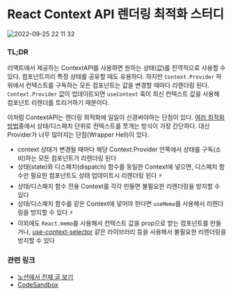 # React Context API 렌더링 최적화 스터디

![2022-09-25 22 11 32](https://user-images.githubusercontent.com/8604840/192145269-5fda479d-41bf-43e0-9156-96cca7e22307.gif)


### TL;DR

리액트에서 제공하는 ContextAPI를 사용하면 원하는 상태(값)를 전역적으로 사용할 수 있다. 컴포넌트끼리 특정 상태를 공유할 때도 유용하다. 하지만 `Context.Provider` 하위에서 컨텍스트를 구독하는 모든 컴포넌트는 값을 변경할 때마다 리렌더링 된다. `Context.Provider` 값이 업데이트되면 `useContext` 훅이 최신 컨텍스트 값을 사용해 컴포넌트 리렌더를 트리거하기 때문이다. 

이처럼 ContextAPI는 렌더링 최적화에 일일이 신경써야하는 단점이 있다. [여러 최적화 방법](https://github.com/facebook/react/issues/15156#issuecomment-474590693)중에서 상태/디스패치 단위로 컨텍스트를 쪼개는 방식이 가장 간단하다. 대신 Provider가 너무 많아지는 단점(Wrapper Hell)이 있다.

- context 상태가 변경될 때마다 해당 Context.Provider 안쪽에서 상태를 구독(소비)하는 모든 컴포넌트가 리렌더링 된다
- 상태(state)와 디스패치(dispatch) 함수를 동일한 Context에 넣으면, 디스패치 함수만 필요한 컴포넌트도 상태 업데이트시 리렌더링 된다 ⚡️
- 상태/디스패치 함수 전용 Context를 각각 만들면 불필요한 리렌더링을 방지할 수 있다
- 상태/디스패치 함수를 같은 Context에 넣어야 한다면 `useMemo`를 사용해서 리렌더링을 방지할 수 있다 ⚡️
- 이외에도 `React.memo`를 사용해서 컨텍스트 값을 prop으로 받는 컴포넌트를 만들거나, [use-context-selector](https://github.com/dai-shi/use-context-selector) 같은 라이브러리 등을 사용해서 불필요한 리렌더링을 방지할 수 있다

### 관련 링크
- [노션에서 전체 글 보기](https://www.notion.so/colorfilter/TIL-React-Context-API-ee62683c29fb40699efe424f13a6028e)
- [CodeSandbox](https://codesandbox.io/s/react-context-api-rendering-test-xhg6fp)
